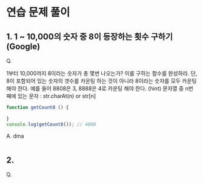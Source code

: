# 연습 문제 풀이 



## 1.  1 ~ 10,000의 숫자 중 8이 등장하는 횟수 구하기 (Google)

Q. 

1부터 10,000까지 8이라는 숫자가 총 몇번 나오는가? 이를 구하는 함수를 완성하라.
단, 8이 포함되어 있는 숫자의 갯수를 카운팅 하는 것이 아니라 8이라는 숫자를 모두 카운팅 해야 한다. 예를 들어 8808은 3, 8888은 4로 카운팅 해야 한다.
(hint) 문자열 중 n번째에 있는 문자 : str.charAt(n) or str[n]

```js
function getCount8 () {
    
}
console.log(getCount8()); // 4000
```



A. dma

```js

```



## 2. 

Q. 

